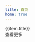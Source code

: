 ```yaml
---
title: 首页
home: true
---
```


<script setup>
import { data as posts } from "../src/posts.data.ts";
</script>

<div
v-for="item in posts"
:key="item.title"
class="card bg-base-100 shadow-md w-[950px] h-auto mx-5 mb-2"
>
    <div class="card-body w-[950px]">
        <a :href="item.url" class="text-3xl font-bold w-max hover:underline hover:underline-offset-4">{{item.title}}</a>
        <div v-html="item.excerpt" class="vp-doc"></div>
        <a :href="item.url" class="btn rounded-btn text-info w-max dark:btn-neutral">查看更多</a>
    </div>
</div>
